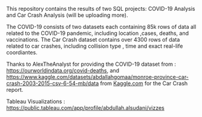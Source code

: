 This repository contains the results of two SQL projects: COVID-19 Analysis and Car Crash Analysis (will be uploading more).

The COVID-19 consists of two datasets each containing 85k rows of data all related to the COVID-19 pandemic, including location ,cases, deaths, and vaccinations.
The Car Crash dataset contains over 4300 rows of data related to car crashes, including collision type , time and exact real-life coordiantes.

Thanks to AlexTheAnalyst for providing the COVID-19 dataset from : https://ourworldindata.org/covid-deaths, and https://www.kaggle.com/datasets/abdallahgomaa/monroe-province-car-crash-2003-2015-csv-6-54-mb/data from [Kaggle.com](https://www.kaggle.com/) for the Car Crash report.


Tableau Visualizations : https://public.tableau.com/app/profile/abdullah.alsudani/vizzes
